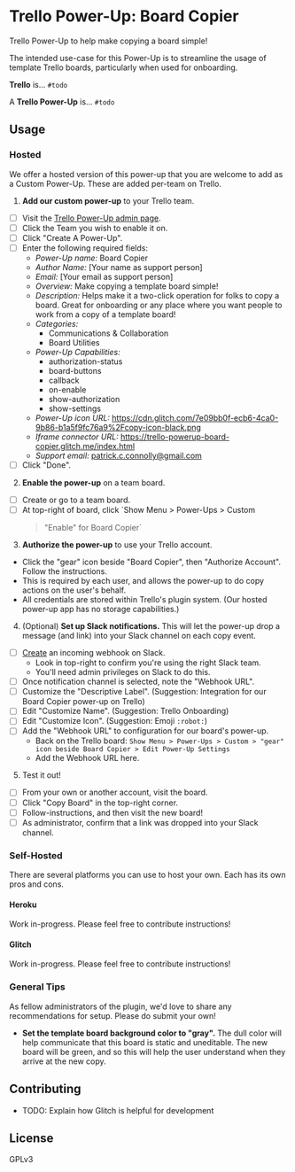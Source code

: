 # Trello Power-Up: Board Copier

Trello Power-Up to help make copying a board simple!

The intended use-case for this Power-Up is to streamline the usage of
template Trello boards, particularly when used for onboarding.

**Trello** is... `#todo`

A **Trello Power-Up** is... `#todo`

## Usage

### Hosted

We offer a hosted version of this power-up that you are welcome to add
as a Custom Power-Up. These are added per-team on Trello.

1. **Add our custom power-up** to your Trello team.
  - [ ] Visit the [Trello Power-Up admin page][powerup-admin].
  - [ ] Click the Team you wish to enable it on.
  - [ ] Click "Create A Power-Up".
  - [ ] Enter the following required fields:
    - _Power-Up name:_ Board Copier
    - _Author Name:_ [Your name as support person]
    - _Email:_ [Your email as support person]
    - _Overview:_ Make copying a template board simple!
    - _Description:_ Helps make it a two-click operation for folks to
      copy a board. Great for onboarding or any place where you want
      people to work from a copy of a template board!
    - _Categories:_
      - Communications & Collaboration
      - Board Utilities
    - _Power-Up Capabilities:_
      - authorization-status
      - board-buttons
      - callback
      - on-enable
      - show-authorization
      - show-settings
    - _Power-Up icon URL:_ https://cdn.glitch.com/7e09bb0f-ecb6-4ca0-9b86-b1a5f9fc76a9%2Fcopy-icon-black.png
    - _Iframe connector URL:_ https://trello-powerup-board-copier.glitch.me/index.html
    - _Support email:_ patrick.c.connolly@gmail.com
  - [ ] Click "Done".
2. **Enable the power-up** on a team board.
  - [ ] Create or go to a team board.
  - [ ] At top-right of board, click `Show Menu > Power-Ups > Custom
    > "Enable" for Board Copier`
3. **Authorize the power-up** to use your Trello account.
  - Click the "gear" icon beside "Board Copier", then "Authorize
    Account". Follow the instructions.
  - This is required by each user, and allows the power-up to do copy
    actions on the user's behalf.
  - All credentials are stored within Trello's plugin system. (Our
    hosted power-up app has no storage capabilities.)
4. (Optional) **Set up Slack notifications.** This will let the power-up
   drop a message (and link) into your Slack channel on each copy event.
  - [ ] [Create][create-webhook] an incoming webhook on Slack.
    - Look in top-right to confirm you're using the right Slack team.
    - You'll need admin privileges on Slack to do this.
  - [ ] Once notification channel is selected, note the "Webhook URL".
  - [ ] Customize the "Descriptive Label". (Suggestion: Integration for
    our Board Copier power-up on Trello)
  - [ ] Edit "Customize Name". (Suggestion: Trello Onboarding)
  - [ ] Edit "Customize Icon". (Suggestion: Emoji `:robot:`)
  - [ ] Add the "Webhook URL" to configuration for our board's power-up.
    - Back on the Trello board: `Show Menu > Power-Ups > Custom > "gear"
      icon beside Board Copier > Edit Power-Up Settings`
    - Add the Webhook URL here.
5. Test it out!
  - [ ] From your own or another account, visit the board.
  - [ ] Click "Copy Board" in the top-right corner.
  - [ ] Follow-instructions, and then visit the new board!
  - [ ] As administrator, confirm that a link was dropped into your
    Slack channel.

### Self-Hosted

There are several platforms you can use to host your own. Each has its
own pros and cons.

#### Heroku

Work in-progress. Please feel free to contribute instructions!

#### Glitch

Work in-progress. Please feel free to contribute instructions!

### General Tips

As fellow administrators of the plugin, we'd love to share any
recommendations for setup. Please do submit your own!

- **Set the template board background color to "gray".** The dull color
  will help communicate that this board is static and uneditable. The new board
  will be green, and so this will help the user understand when they
  arrive at the new copy.

## Contributing

- TODO: Explain how Glitch is helpful for development

## License

GPLv3

<!-- Links -->
[powerup-admin]: https://trello.com/power-ups/admin
[create-webhook]: https://my.slack.com/services/new/incoming-webhook/
